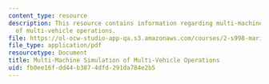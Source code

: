 ```yaml
---
content_type: resource
description: This resource contains information regarding multi-machine simulation
  of multi-vehicle operations.
file: https://ol-ocw-studio-app-qa.s3.amazonaws.com/courses/2-s998-marine-autonomy-sensing-and-communications-spring-2012/fb0ee16fdd44b3874dfd291da784e2b5_MIT2_S998S12_Lab08.pdf
file_type: application/pdf
resourcetype: Document
title: Multi-Machine Simulation of Multi-Vehicle Operations
uid: fb0ee16f-dd44-b387-4dfd-291da784e2b5
---
```

